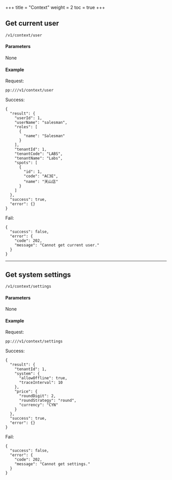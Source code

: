 +++
title = "Context"
weight = 2
toc = true
+++

## Get current user

`/v1/context/user`

#### Parameters

None

#### Example

Request:

`pp:///v1/context/user`

Success:

```
{
  "result": {    
    "userId": 1,
    "userName": "salesman",
    "roles": [
      {
        "name": "Salesman"
      }
    ],
    "tenantId": 1,
    "tenantCode": "LABS",
    "tenantName": "Labs",
    "spots": [
      {
        "id": 1,
        "code": "AC3E",
        "name": "天山店"
      }
    ]
  },
  "success": true,
  "error": {}
}
```

Fail:

```
{
  "success": false,
  "error": {
    "code": 202,
    "message": "Cannot get current user."
  }
}
```

---


## Get system settings

`/v1/context/settings`

#### Parameters

None

#### Example

Request:

`pp:///v1/context/settings`

Success:

```
{
  "result": {
    "tenantId": 1,
    "system": {
      "allowOffline": true,
      "traceInterval": 10
    },
    "price": {
      "roundDigit": 2,
      "roundStrategy": "round",
      "currency": "CYN"
    }
  },
  "success": true,
  "error": {}
}
```

Fail:

```
{
  "success": false,
  "error": {
    "code": 202,
    "message": "Cannot get settings."
  }
}
```